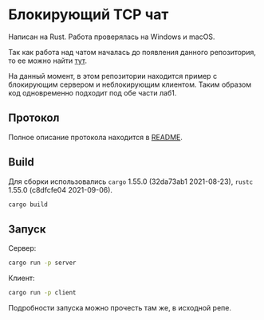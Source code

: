# Блокирующий TCP чат

Написан на Rust.
Работа проверялась на Windows и macOS.

Так как работа над чатом началась до появления данного репозитория, то ее можно найти [тут](https://github.com/lunakoly/RustNetCourse).

На данный момент, в этом репозитории находится пример с блокирующим сервером и неблокирующим клиентом. Таким образом код одновременно подходит под обе части лаб1.

## Протокол

Полное описание протокола находится в [README](https://github.com/lunakoly/RustNetCourse/blob/main/README.md).

## Build

Для сборки использовались `cargo` 1.55.0 (32da73ab1 2021-08-23), `rustc` 1.55.0 (c8dfcfe04 2021-09-06).

```sh
cargo build
```

## Запуск

Сервер:

```sh
cargo run -p server
```

Клиент:

```sh
cargo run -p client
```

Подробности запуска можно прочесть там же, в исходной репе.
